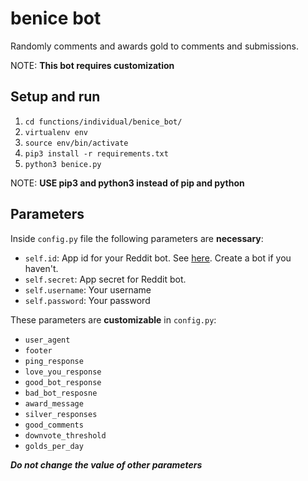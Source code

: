 # benice bot

Randomly comments and awards gold to comments and submissions.

NOTE: **This bot requires customization**

## Setup and run

1. `cd functions/individual/benice_bot/`
2. `virtualenv env`
3. `source env/bin/activate`
4. `pip3 install -r requirements.txt`
5. `python3 benice.py`

NOTE: **USE pip3 and python3 instead of pip and python**

## Parameters

Inside `config.py` file the following parameters are **necessary**:

- `self.id`: App id for your Reddit bot. See [here](https://www.reddit.com/prefs/apps/). Create a bot if you haven't.
- `self.secret`: App secret for Reddit bot.
- `self.username`: Your username
- `self.password`: Your password

These parameters are **customizable** in `config.py`:

- `user_agent`
- `footer`
- `ping_response`
- `love_you_response`
- `good_bot_response`
- `bad_bot_resposne`
- `award_message`
- `silver_responses`
- `good_comments`
- `downvote_threshold`
- `golds_per_day`

***Do not change the value of other parameters***

